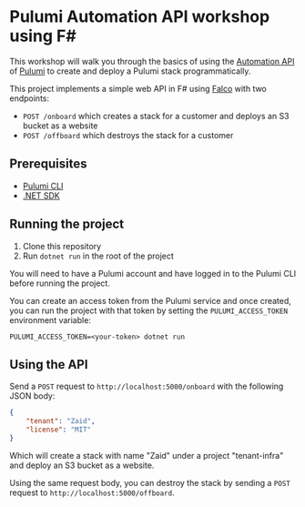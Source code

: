 # Pulumi Automation API workshop using F#

This workshop will walk you through the basics of using the [Automation API](https://www.pulumi.com/docs/guides/automation-api/) of [Pulumi](https://www.pulumi.com/) to create and deploy a Pulumi stack programmatically.

This project implements a simple web API in F# using [Falco](https://www.falcoframework.com/) with two endpoints:
 - `POST /onboard` which creates a stack for a customer and deploys an S3 bucket as a website
 - `POST /offboard` which destroys the stack for a customer

 ## Prerequisites

  - [Pulumi CLI](https://www.pulumi.com/docs/get-started/install/)
  - [.NET SDK](https://dotnet.microsoft.com/download)

## Running the project

 1. Clone this repository
 2. Run `dotnet run` in the root of the project

You will need to have a Pulumi account and have logged in to the Pulumi CLI before running the project.

You can create an access token from the Pulumi service and once created, you can run the project with that token by setting the `PULUMI_ACCESS_TOKEN` environment variable:
```
PULUMI_ACCESS_TOKEN=<your-token> dotnet run
```
## Using the API

Send a `POST` request to `http://localhost:5000/onboard` with the following JSON body:

```json
{
    "tenant": "Zaid",
    "license": "MIT"
}
```
Which will create a stack with name "Zaid" under a project "tenant-infra" and deploy an S3 bucket as a website.

Using the same request body, you can destroy the stack by sending a `POST` request to `http://localhost:5000/offboard`.